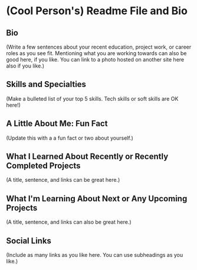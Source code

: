 # (Cool Person's) Readme File and Bio
## Bio
(Write a few sentences about your recent education, project work, or career roles as you see fit.  Mentioning what you are working towards can also be good here, if you like.  You can link to a photo hosted on another site here also if you like.)

## Skills and Specialties
(Make a bulleted list of your top 5 skills.  Tech skills or soft skills are OK here!)

## A Little About Me: Fun Fact
(Update this with a a fun fact or two about yourself.)

## What I Learned About Recently or Recently Completed Projects
(A title, sentence, and links can be great here.)

## What I'm Learning About Next or Any Upcoming Projects
(A title, sentence, and links can also be great here.)

## Social Links
(Include as many links as you like here.  You can use subheadings as you like.)
